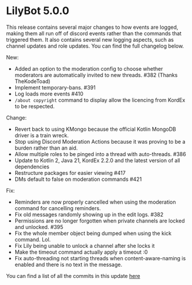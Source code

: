 # LilyBot 5.0.0

This release contains several major changes to how events are logged, making them all run off of discord events rather 
than the commands that triggered them. It also contains several new logging aspects, such as channel updates and role 
updates.
You can find  the full changelog below.

New:
* Added an option to the moderation config to choose whether moderators are automatically invited to new threads. #382 
(Thanks TheKodeToad)
* Implement temporary-bans. #391
* Log loads more events #410
* `/about copyright` command to display allow the licencing from KordEx to be respected.

Change:
* Revert back to using KMongo because the official Kotlin MongoDB driver is a train wreck.
* Stop using Discord Moderation Actions because it was proving to be a burden rather than an aid.
* Allow multiple roles to be pinged into a thread with auto-threads. #386
* Update to Kotlin 2, Java 21, KordEx 2.2.0 and the latest version of all dependencies
* Restructure packages for easier viewing #417
* DMs default to false on moderation commands #421

Fix:
* Reminders are now properly cancelled when using the moderation command for cancelling reminders.
* Fix old messages randomly showing up in the edit logs. #382
* Permissions are no longer forgotten when private channels are locked and unlocked. #395
* Fix the whole member object being dumped when using the kick command. Lol.
* Fix Lily being unable to unlock a channel after she locks it
* Make the timeout command actually apply a timeout :0
* Fix auto-threading not starting threads when content-aware-naming is enabled and there is no text in the message.

You can find a list of all the commits in this update [here](https://github.com/hyacinthbots/LilyBot/compare/v4.9.0...v5.0.0)

